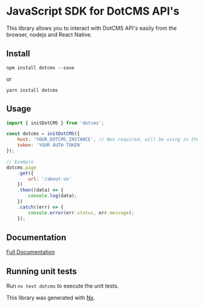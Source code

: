 # JavaScript SDK for DotCMS API's

This library allows you to interact with DotCMS API's easily from the browser, nodejs and React Native.

## Install

`npm install dotcms --save`

or

`yarn install dotcms`

## Usage

```javascript
import { initDotCMS } from 'dotcms';

const dotcms = initDotCMS({
    host: 'YOUR_DOTCMS_INSTANCE', // Non required, will be using in the requests if you pass it
    token: 'YOUR AUTH TOKEN'
});

// Example
dotcms.page
    .get({
        url: '/about-us'
    })
    .then((data) => {
        console.log(data);
    })
    .catch((err) => {
        console.error(err.status, err.message);
    });
```

## Documentation

[Full Documentation](https://dotcms.github.io/core-web/dotcms/)

## Running unit tests

Run `nx test dotcms` to execute the unit tests.


This library was generated with [Nx](https://nx.dev).

